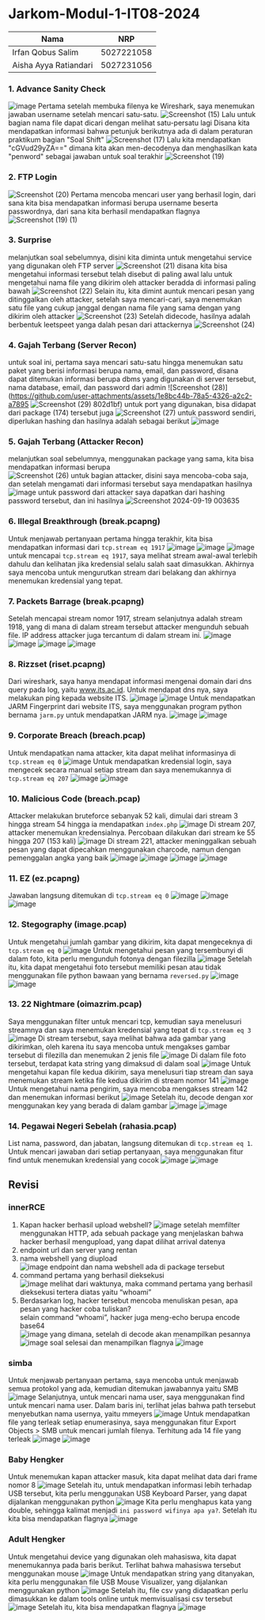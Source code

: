 # Jarkom-Modul-1-IT08-2024

| Nama          | NRP          |
| ------------- | ------------ |
| Irfan Qobus Salim | 5027221058 |
| Aisha Ayya Ratiandari | 5027231056 |

### 1. Advance Sanity Check
![image](https://github.com/user-attachments/assets/f9946ff3-7f82-435a-89ac-1a3bed12c644)
Pertama setelah membuka filenya ke Wireshark, saya menemukan jawaban username setelah mencari satu-satu.
![Screenshot (15)](https://github.com/user-attachments/assets/3cdcbcb9-adf6-45c0-8516-e0e0675c1925)
Lalu untuk bagian nama file dapat dicari dengan melihat satu-persatu lagi
Disana kita mendapatkan informasi bahwa petunjuk berikutnya ada di dalam peraturan praktikum bagian "Soal Shift"
![Screenshot (17)](https://github.com/user-attachments/assets/3074517a-56d1-4008-a727-7497a9f8a646)
Lalu kita mendapatkan "cGVud29yZA==" dimana kita akan men-decodenya dan menghasilkan kata "penword" sebagai jawaban untuk soal terakhir
![Screenshot (19)](https://github.com/user-attachments/assets/cc4de6dd-ad3c-45f7-9f66-d53510a097be)

### 2. FTP Login
![Screenshot (20)](https://github.com/user-attachments/assets/5044a37a-6667-42d5-b6c1-44932cb91bcf)
Pertama mencoba mencari user yang berhasil login, dari sana kita bisa mendapatkan informasi berupa username beserta passwordnya, dari sana kita berhasil mendapatkan flagnya
![Screenshot (19) (1)](https://github.com/user-attachments/assets/e6b54950-ddec-4730-ae19-ce7c41a21297)

### 3. Surprise
melanjutkan soal sebelumnya, disini kita diminta untuk mengetahui service yang digunakan oleh FTP server
![Screenshot (21)](https://github.com/user-attachments/assets/382ca43e-795d-4f25-8b32-305860853daf)
disana kita bisa mengetahui informasi tersebut telah disebut di paling awal
lalu untuk mengetahui nama file yang dikirim oleh attacker beradda di informasi paling bawah
![Screenshot (22)](https://github.com/user-attachments/assets/b532b773-39e5-40e5-9252-0e4661467679)
Selain itu, kita dimint auntuk mencari pesan yang ditinggalkan oleh attacker,
setelah saya mencari-cari, saya menemukan satu file yang cukup janggal dengan nama file yang sama dengan yang dikirim oleh attacker
![Screenshot (23)](https://github.com/user-attachments/assets/34081683-d9f6-4dfc-9588-dd02e426a547)
Setelah didecode, hasilnya adalah berbentuk leetspeet yanga dalah pesan dari attackernya
![Screenshot (24)](https://github.com/user-attachments/assets/ebab4cd2-eb4c-4467-bdce-eb6b90ae383f)

### 4. Gajah Terbang (Server Recon)
untuk soal ini, pertama saya mencari satu-satu hingga menemukan satu paket yang berisi informasi berupa nama, email, dan password, disana dapat ditemukan informasi berupa dbms yang digunakan di server tersebut, nama database, email, dan password dari admin
![Screenshot (28)](https://github.com/user-attachments/assets/1e8bc44b-78a5-4326-a2c2-a7895
![Screenshot (29)](https://github.com/user-attachments/assets/4939a533-2ae5-4a3e-aaf4-49a2799bc575)
802d1bf)
untuk port yang digunakan, bisa didapat dari package (174) tersebut juga
![Screenshot (27)](https://github.com/user-attachments/assets/750287bb-c217-4458-a8a3-557b60b9e451)
untuk password sendiri, diperlukan hashing dan hasilnya adalah sebagai berikut
![image](https://github.com/user-attachments/assets/1db2165d-c75f-43e9-9bf9-6693206b1056)

### 5. Gajah Terbang (Attacker Recon)
melanjutkan soal sebelumnya, menggunakan package yang sama, kita bisa mendapatkan informasi berupa <br>
![Screenshot (26)](https://github.com/user-attachments/assets/31fd5099-46d8-47f5-b6ac-2023e807ff5a)
untuk bagian attacker, disini saya mencoba-coba saja, dan setelah mengamati dari informasi tersebut saya mendapatkan hasilnya
![image](https://github.com/user-attachments/assets/694caa7e-a4c2-466f-8117-c8b1a64baf63)
untuk password dari attacker saya dapatkan dari hashing password tersebut, dan ini hasilnya
![Screenshot 2024-09-19 003635](https://github.com/user-attachments/assets/eb82051d-64a6-4358-8cce-ddce1be59543)

### 6. Illegal Breakthrough (break.pcapng)
Untuk menjawab pertanyaan pertama hingga terakhir, kita bisa mendapatkan informasi dari `tcp.stream eq 1917`
![image](https://github.com/user-attachments/assets/9c92d715-5622-4fe4-b073-20a314fc3753)
![image](https://github.com/user-attachments/assets/e799e963-21ee-4e0d-9013-9a9e80b606f2)
![image](https://github.com/user-attachments/assets/182d8867-1a3c-43aa-a783-cac73b8ce2fa)
untuk mencapai `tcp.stream eq 1917`, saya melihat stream awal-awal terlebih dahulu dan kelihatan jika kredensial selalu salah saat dimasukkan. Akhirnya saya mencoba untuk mengurutkan stream dari belakang dan akhirnya menemukan kredensial yang tepat.

### 7. Packets Barrage (break.pcapng)
Setelah mencapai stream nomor 1917, stream selanjutnya adalah stream 1918, yang di mana di dalam stream tersebut attacker mengunduh sebuah file. IP address attacker juga tercantum di dalam stream ini.
![image](https://github.com/user-attachments/assets/26c7dbd1-d8b0-44b6-8387-9b61a7ee2b9e)
![image](https://github.com/user-attachments/assets/f5084c8a-2a57-400b-9c04-db98ebe4be7f)
![image](https://github.com/user-attachments/assets/5adeb7f6-c0fd-41d0-aac7-2472550f89a8)
![image](https://github.com/user-attachments/assets/19d965d7-3739-4c7f-abee-43da9be2522b)

### 8. Rizzset (riset.pcapng)
Dari wireshark, saya hanya mendapat informasi mengenai domain dari dns query pada log, yaitu www.its.ac.id. Untuk mendapat dns nya, saya melakukan ping kepada website ITS.
![image](https://github.com/user-attachments/assets/d990ce8f-12a1-4718-a9cb-f745b274d169)
![image](https://github.com/user-attachments/assets/283c16e2-ed1c-47c7-9f86-5aa26094b891)
Untuk mendapatkan JARM Fingerprint dari website ITS, saya menggunakan program python bernama `jarm.py` untuk mendapatkan JARM nya.
![image](https://github.com/user-attachments/assets/8130002b-c380-42f8-abf2-141aafbebf2a)
![image](https://github.com/user-attachments/assets/a21abce5-41e8-41f9-82cb-170af6787a75)

### 9. Corporate Breach (breach.pcap)
Untuk mendapatkan nama attacker, kita dapat melihat informasinya di `tcp.stream eq 0`
![image](https://github.com/user-attachments/assets/74a0136b-acca-42ce-ba67-5b490fb10316)
Untuk mendapatkan kredensial login, saya mengecek secara manual setiap stream dan saya menemukannya di `tcp.stream eq 207`
![image](https://github.com/user-attachments/assets/abe47863-0cdd-447a-865f-923d9998573e)
![image](https://github.com/user-attachments/assets/9663c278-545b-4d5a-a2a1-d7f6ea3ff971)

### 10. Malicious Code (breach.pcap)
Attacker melakukan bruteforce sebanyak 52 kali, dimulai dari stream 3 hingga stream 54 hingga ia mendapatkan `index.php`
![image](https://github.com/user-attachments/assets/006aecad-b327-4437-9f78-4d66b69e833c)
Di stream 207, attacker menemukan kredensialnya. Percobaan dilakukan dari stream ke 55 hingga 207 (153 kali)
![image](https://github.com/user-attachments/assets/885d9ae8-c123-4b27-a485-f40fba4b4e59)
Di stream 221, attacker meninggalkan sebuah pesan yang dapat dipecahkan menggunakan charcode, namun dengan pemenggalan angka yang baik
![image](https://github.com/user-attachments/assets/f5240607-d937-4dfe-b0de-2351b32aca15)
![image](https://github.com/user-attachments/assets/39083cab-12b2-477f-aae3-ef9c80985508)
![image](https://github.com/user-attachments/assets/04c707c1-15e2-4bc2-a085-1df83519a4b2)
![image](https://github.com/user-attachments/assets/47e5a8e8-bcc4-4d0e-957a-7fa5db0cc24b)

### 11. EZ (ez.pcapng)
Jawaban langsung ditemukan di `tcp.stream eq 0`
![image](https://github.com/user-attachments/assets/8e3e30ea-964f-4668-a47b-ef9f2d928646)
![image](https://github.com/user-attachments/assets/fc5b2903-b3c7-4aa7-a00e-a95191673d12)
![image](https://github.com/user-attachments/assets/b2983813-9232-4e28-9422-cc925cefadcb)

### 12. Stegography (image.pcap)
Untuk mengetahui jumlah gambar yang dikirim, kita dapat mengeceknya di `tcp.stream eq 0`
![image](https://github.com/user-attachments/assets/fcd2b941-dd87-49ca-8eb1-52d9874a42da)
Untuk mengetahui pesan yang tersembunyi di dalam foto, kita perlu mengunduh fotonya dengan filezilla
![image](https://github.com/user-attachments/assets/51613226-7a15-4319-b40b-fe358f7f6d6e)
Setelah itu, kita dapat mengetahui foto tersebut memiliki pesan atau tidak menggunakan file python bawaan yang bernama `reversed.py`
![image](https://github.com/user-attachments/assets/fc1b3827-e4a1-4a39-b6c2-02fe5061833a)
![image](https://github.com/user-attachments/assets/38fdd95f-220e-4ba1-a903-56a932adc098)

### 13. 22 Nightmare (oimazrim.pcap)
Saya menggunakan filter untuk mencari tcp, kemudian saya menelusuri streamnya dan saya menemukan kredensial yang tepat di `tcp.stream eq 3`
![image](https://github.com/user-attachments/assets/7cb1b610-d517-4143-9902-c51e1aaa91cd)
Di stream tersebut, saya melihat bahwa ada gambar yang dikirimkan, oleh karena itu saya mencoba untuk mengakses gambar tersebut di filezilla dan menemukan 2 jenis file
![image](https://github.com/user-attachments/assets/208b3adf-a147-4368-abf5-658e2b4f6acb)
Di dalam file foto tersebut, terdapat kata string yang dimaksud di dalam soal
![image](https://github.com/user-attachments/assets/e9ceb007-a510-4865-91e8-faaeff6d4b84)
Untuk mengetahui kapan file kedua dikirim, saya menelusuri tiap stream dan saya menemukan stream ketika file kedua dikirim di stream nomor 141
![image](https://github.com/user-attachments/assets/1a34a933-545c-41b6-88e6-3ba45824ef80)
Untuk mengetahui nama pengirim, saya mencoba mengakses stream 142 dan menemukan informasi berikut
![image](https://github.com/user-attachments/assets/13d97a77-0935-4b5f-b0e5-2c869dcdfb66)
Setelah itu, decode dengan xor menggunakan key yang berada di dalam gambar
![image](https://github.com/user-attachments/assets/a95bab2d-cb4e-420d-a13a-01a5a97e9385)
![image](https://github.com/user-attachments/assets/bdbfed38-43de-40ec-83cf-27cde5c225c9)

### 14. Pegawai Negeri Sebelah (rahasia.pcap)
List nama, password, dan jabatan, langsung ditemukan di `tcp.stream eq 1`. Untuk mencari jawaban dari setiap pertanyaan, saya menggunakan fitur find untuk menemukan kredensial yang cocok
![image](https://github.com/user-attachments/assets/8dab55c7-85d4-4d7a-b607-53dde00f2d28)
![image](https://github.com/user-attachments/assets/7d157b48-2bb9-436f-90b4-b3cca842c7e7)

## Revisi

### innerRCE
1. Kapan hacker berhasil upload webshell?
    ![image](https://github.com/user-attachments/assets/ff071d28-7dc9-4df5-a421-c1de32fe6edc)
    setelah memfilter menggunakan HTTP, ada sebuah package yang menjelaskan bahwa hacker berhasil mengupload, yang dapat dilihat arrival datenya     
2. endpoint url dan server yang rentan
3. nama webshell yang diupload    
     ![image](https://github.com/user-attachments/assets/09fc1bf1-deac-49c8-b292-5429cb970f7c)
    endpoint dan nama webshell ada di package tersebut    
4. command pertama yang berhasil dieksekusi    
    ![image](https://github.com/user-attachments/assets/fe572e0c-47cd-4fd3-98e8-a4182304c20b)
    melihat dari waktunya, maka command pertama yang berhasil dieksekusi tertera diatas yaitu “whoami”    
5. Berdasarkan log, hacker tersebut mencoba menuliskan pesan, apa pesan yang hacker coba tuliskan?    
    selain command “whoami”, hacker juga meng-echo berupa encode base64    
    ![image](https://github.com/user-attachments/assets/956c72a7-0612-4ccc-ba3c-16fcbdf2a473)
    yang dimana, setelah di decode akan menampilkan pesannya    
   ![image](https://github.com/user-attachments/assets/ccc3313d-403e-41c3-ada2-7a9dca3227e2)
soal selesai dan menampilkan flagnya
![image](https://github.com/user-attachments/assets/a8f89d25-bd63-4881-be8d-0aa730b1604c)

### simba
Untuk menjawab pertanyaan pertama, saya mencoba untuk menjawab semua protokol yang ada, kemudian ditemukan jawabannya yaitu SMB
![image](https://github.com/user-attachments/assets/020795d5-c919-4355-a5c4-878198b82939)
Selanjutnya, untuk mencari nama user, saya menggunakan find untuk mencari nama user. Dalam baris ini, terlihat jelas bahwa path tersebut menyebutkan nama usernya, yaitu mmeyers
![image](https://github.com/user-attachments/assets/b33a2679-7f03-47d6-8ac2-319df2a87ed1)
Untuk mendapatkan file yang terleak setiap enumerasinya, saya menggunakan fitur Export Objects > SMB untuk mencari jumlah filenya. Terhitung ada 14 file yang terleak
![image](https://github.com/user-attachments/assets/57b669f7-6866-43ac-a9a3-8f295ba1e16d)
![image](https://github.com/user-attachments/assets/e12d88b3-fec8-4429-b179-081e07088811)

### Baby Hengker
Untuk menemukan kapan attacker masuk, kita dapat melihat data dari frame nomor 8
![image](https://github.com/user-attachments/assets/6ddce9da-e649-4739-92dc-6cc9269693c8)
Setelah itu, untuk mendapatkan informasi lebih terhadap USB tersebut, kita perlu menggunakan USB Keyboard Parser, yang dapat dijalankan menggunakan python
![image](https://github.com/user-attachments/assets/b1ff9667-29f8-4e96-812f-2d9e77e321c0)
Kita perlu menghapus kata yang double, sehingga kalimat menjadi `ini password wifinya apa ya?`. Setelah itu kita bisa mendapatkan flagnya
![image](https://github.com/user-attachments/assets/9352f3aa-beca-4cda-8a2b-dae428a3008b)

### Adult Hengker
Untuk mengetahui device yang digunakan oleh mahasiswa, kita dapat menemukannya pada baris berikut. Terlihat bahwa mahasiswa tersebut menggunakan mouse
![image](https://github.com/user-attachments/assets/b79ae857-98b7-430c-ba8c-2329d33e4cb6)
Untuk mendapatkan string yang ditanyakan, kita perlu menggunakan file USB Mouse Visualizer, yang dijalankan menggunakan python
![image](https://github.com/user-attachments/assets/a0cc1ecb-0abc-4513-b4db-761aca946e7a)
Setelah itu, file csv yang didapatkan perlu dimasukkan ke dalam tools online untuk memvisualisasi csv tersebut
![image](https://github.com/user-attachments/assets/edeaec1f-d3f1-4300-af96-3242954376d7)
Setelah itu, kita bisa mendapatkan flagnya
![image](https://github.com/user-attachments/assets/ec938981-f412-4327-aeaa-e6b08aefd6fd)










